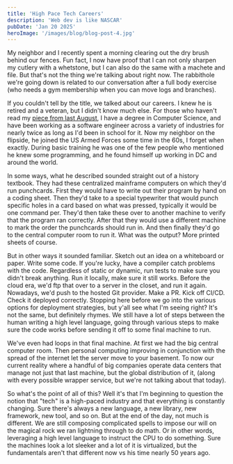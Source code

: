```yaml
---
title: 'High Pace Tech Careers'
description: 'Web dev is like NASCAR'
pubDate: 'Jan 20 2025'
heroImage: '/images/blog/blog-post-4.jpg'
---
```


My neighbor and I recently spent a morning clearing out the dry brush behind our fences. Fun fact, I now have proof that I can not only sharpen my cutlery with a whetstone, but I can also do the same with a machete and file. But that's not the thing we're talking about right now. The rabbithole we're going down is related to our conversation after a full body exercise (who needs a gym membership when you can move logs and branches).

If you couldn't tell by the title, we talked about our careers. I knew he is retired and a veteran, but I didn't know much else. For those who haven't read my [piece from last August](https://rohbot.dev/blog/001-failed-premed/), I have a degree in Computer Science, and have been working as a software engineer across a variety of industries for nearly twice as long as I'd been in school for it. Now my neighbor on the flipside, he joined the US Armed Forces some time in the 60s, I forget when exactly. During basic training he was one of the few people who mentioned he knew some programming, and he found himself up working in DC and around the world.

In some ways, what he described sounded straight out of a history textbook. They had these centralized mainframe computers on which they'd run punchcards. First they would have to write out their program by hand on a coding sheet. Then they'd take to a special typewriter that would punch specific holes in a card based on what was pressed, typically it would be one command per. They'd then take these over to another machine to verify that the program ran correctly. After that they would use a different machine to mark the order the punchcards should run in. And then finally they'd go to the central computer room to run it. What was the output? More printed sheets of course.

But in other ways it sounded familiar. Sketch out an idea on a whiteboard or paper. Write some code. If you're lucky, have a compiler catch problems with the code. Regardless of static or dynamic, run tests to make sure you didn't break anything. Run it locally, make sure it still works. Before the cloud era, we'd ftp that over to a server in the closet, and run it again. Nowadays, we'd push to the hosted Git provider. Make a PR. Kick off CI/CD. Check it deployed correctly. Stopping here before we go into the various options for deployment strategies, but y'all see what I'm seeing right? It's not the same, but definitely rhymes. We still have a lot of steps between the human writing a high level language, going through various steps to make sure the code works before sending it off to some final machine to run.

We've even had loops in that final machine. At first we had the big central computer room. Then personal computing improving in conjunction with the spread of the internet let the server move to  your basement. To now our current reality where a handful of big companies operate data centers that manage not just that last machine, but the global distribution of it, (along with every possible wrapper service, but we're not talking about that today).

So what's the point of all of this? Well it's that I'm beginning to question the notion that "tech" is a high-paced industry and that everything is constantly changing. Sure there's always a new language, a new library, new framework, new tool, and so on. But at the end of the day, not much is different. We are still composing complicated spells to impose our will on the magical rock we ran lightning through to do math. Or in other words, leveraging a high level language to instruct the CPU to do something. Sure the machines look a lot sleeker and a lot of it is virtualized, but the fundamentals aren't that different now vs his time nearly 50 years ago.
